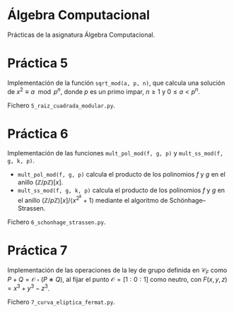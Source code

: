 # Álgebra Computacional
 Prácticas de la asignatura Álgebra Computacional.

# Práctica 5
Implementación de la función `sqrt_mod(a, p, n)`, que calcula una solución de $x^2 \equiv a \mod p^n$, donde $p$ es un primo impar, $n \geq 1$ y $0 \leq a < p^n$.

Fichero `5_raiz_cuadrada_modular.py`.

# Práctica 6
Implementación de las funciones `mult_pol_mod(f, g, p)` y `mult_ss_mod(f, g, k, p)`.
* `mult_pol_mod(f, g, p)` calcula el producto de los polinomios $f$ y $g$ en el anillo $(\mathbb{Z}/p\mathbb{Z})[x]$.
* `mult_ss_mod(f, g, k, p)` calcula el producto de los polinomios $f$ y $g$ en el anillo $(\mathbb{Z}/p\mathbb{Z})[x]/⟨x^{2^k}+1⟩$ mediante el algoritmo de Schönhage–Strassen.

Fichero `6_schonhage_strassen.py`.

# Práctica 7
Implementación de las operaciones de la ley de grupo definida en $\mathcal{C}_F$ como $P+Q=\mathcal{O}∗(P∗Q)$, al fijar el punto $\mathcal{O} = [1:0:1]$ como neutro, con $F(x, y, z) = x^3 + y^3 - z^3$.

Fichero `7_curva_eliptica_fermat.py`.
